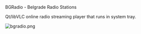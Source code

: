 BGRadio - Belgrade Radio Stations

Qt/libVLC online radio streaming player that runs in system tray. 

![bgradio.png](http://goo.gl/kpdPI)
